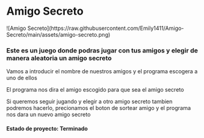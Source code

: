 <h1>Amigo Secreto</h1>
![Amigo Secreto](https://raw.githubusercontent.com/Emily1411/Amigo-Secreto/main/assets/amigo-secreto.png)

<h3>Este es un juego donde podras jugar con tus amigos y elegir de manera aleatoria un amigo secreto</h3>
<p>Vamos a introducir el nombre de nuestros amigos y el programa escogera a uno de ellos </p>
<p>El programa nos dira el amigo escogido para que sea el amigo secreto </p>
<p>Si queremos seguir jugando y elegir a otro amigo secreto tambien podremos hacerlo, precionamos el boton de sortear amigo y el programa nos dara un nuevo amigo secreto</p>
<h4>Estado de proyecto: Terminado</h4>
